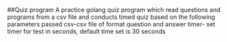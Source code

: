 ##Quiz program
A practice golang quiz program which read questions and programs from a csv file and conducts timed  quiz based on the following parameters passed
csv-csv file of format question and answer
timer- set timer for test in seconds, default time set is 30 seconds
